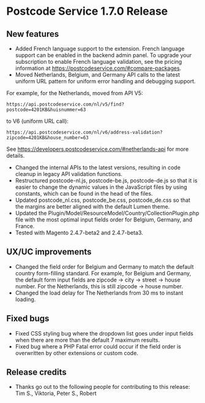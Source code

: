 # Postcode Service 1.7.0 Release

## New features

- Added French language support to the extension. French language support can be enabled in the
  backend admin panel. To upgrade your subscription to enable French language validation, see the
  pricing
  information at https://postcodeservice.com/#compare-packages.
- Moved Netherlands, Belgium, and Germany API calls to the latest uniform URL pattern for uniform
  error handling and debugging support.

For example, for the Netherlands, moved from API V5:

```text
https://api.postcodeservice.com/nl/v5/find?postcode=4201KB&huisnummer=63
```

to V6 (uniform URL call):

```text
https://api.postcodeservice.com/nl/v6/address-validation?zipcode=4201KB&house_number=63
```

See https://developers.postcodeservice.com/#netherlands-api for more details.

- Changed the internal APIs to the latest versions, resulting in code cleanup in legacy API
  validation functions.
- Restructured postcode-nl.js, postcode-be.js, postcode-de.js so that it is easier to change the
  dynamic values in the JavaScript files by using constants, which can be found in the head of the
  files.
- Updated postcode_nl.css, postcode_be.css, postcode_de.css so that the margins are better aligned
  with the default Lumen theme.
- Updated the Plugin/Model/ResourceModel/Country/CollectionPlugin.php file with the most optimal
  input fields order for Belgium, Germany, and France.
- Tested with Magento 2.4.7-beta2 and 2.4.7-beta3.

## UX/UC improvements

- Changed the field order for Belgium and Germany to match the default country form-filling
  standard. For example, for Belgium and Germany, the default form input fields are zipcode ->
  city -> street -> house number. For the Netherlands, this is still zipcode -> house number.
- Changed the load delay for The Netherlands from 30 ms to instant loading.

## Fixed bugs

- Fixed CSS styling bug where the dropdown list goes under input fields when there are more than the
  default 7 maximum results.
- Fixed bug where a PHP Fatal error could occur if the field order is overwritten by other
  extensions or custom code.

## Release credits

- Thanks go out to the following people for contributing to this release: Tim S., Viktoria, Peter
  S., Robert
